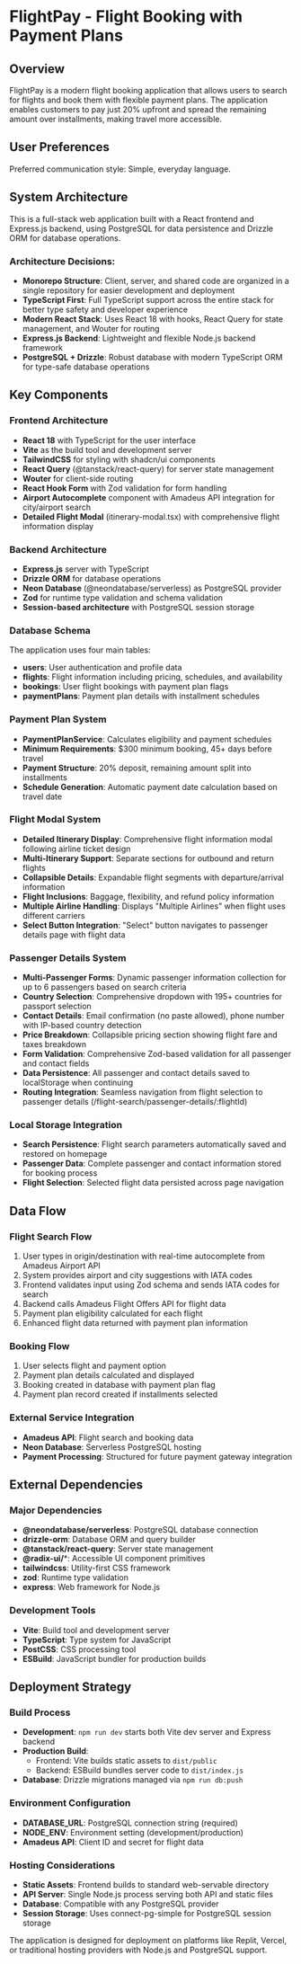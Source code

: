 # FlightPay - Flight Booking with Payment Plans

## Overview
FlightPay is a modern flight booking application that allows users to search for flights and book them with flexible payment plans. The application enables customers to pay just 20% upfront and spread the remaining amount over installments, making travel more accessible.

## User Preferences
Preferred communication style: Simple, everyday language.

## System Architecture
This is a full-stack web application built with a React frontend and Express.js backend, using PostgreSQL for data persistence and Drizzle ORM for database operations.

### Architecture Decisions:
- **Monorepo Structure**: Client, server, and shared code are organized in a single repository for easier development and deployment
- **TypeScript First**: Full TypeScript support across the entire stack for better type safety and developer experience
- **Modern React Stack**: Uses React 18 with hooks, React Query for state management, and Wouter for routing
- **Express.js Backend**: Lightweight and flexible Node.js backend framework
- **PostgreSQL + Drizzle**: Robust database with modern TypeScript ORM for type-safe database operations

## Key Components

### Frontend Architecture
- **React 18** with TypeScript for the user interface
- **Vite** as the build tool and development server
- **TailwindCSS** for styling with shadcn/ui components
- **React Query** (@tanstack/react-query) for server state management
- **Wouter** for client-side routing
- **React Hook Form** with Zod validation for form handling
- **Airport Autocomplete** component with Amadeus API integration for city/airport search
- **Detailed Flight Modal** (itinerary-modal.tsx) with comprehensive flight information display

### Backend Architecture
- **Express.js** server with TypeScript
- **Drizzle ORM** for database operations
- **Neon Database** (@neondatabase/serverless) as PostgreSQL provider
- **Zod** for runtime type validation and schema validation
- **Session-based architecture** with PostgreSQL session storage

### Database Schema
The application uses four main tables:
- **users**: User authentication and profile data
- **flights**: Flight information including pricing, schedules, and availability
- **bookings**: User flight bookings with payment plan flags
- **paymentPlans**: Payment plan details with installment schedules

### Payment Plan System
- **PaymentPlanService**: Calculates eligibility and payment schedules
- **Minimum Requirements**: $300 minimum booking, 45+ days before travel
- **Payment Structure**: 20% deposit, remaining amount split into installments
- **Schedule Generation**: Automatic payment date calculation based on travel date

### Flight Modal System
- **Detailed Itinerary Display**: Comprehensive flight information modal following airline ticket design
- **Multi-Itinerary Support**: Separate sections for outbound and return flights
- **Collapsible Details**: Expandable flight segments with departure/arrival information
- **Flight Inclusions**: Baggage, flexibility, and refund policy information
- **Multiple Airline Handling**: Displays "Multiple Airlines" when flight uses different carriers
- **Select Button Integration**: "Select" button navigates to passenger details page with flight data

### Passenger Details System
- **Multi-Passenger Forms**: Dynamic passenger information collection for up to 6 passengers based on search criteria
- **Country Selection**: Comprehensive dropdown with 195+ countries for passport selection
- **Contact Details**: Email confirmation (no paste allowed), phone number with IP-based country detection
- **Price Breakdown**: Collapsible pricing section showing flight fare and taxes breakdown
- **Form Validation**: Comprehensive Zod-based validation for all passenger and contact fields
- **Data Persistence**: All passenger and contact details saved to localStorage when continuing
- **Routing Integration**: Seamless navigation from flight selection to passenger details (/flight-search/passenger-details/:flightId)

### Local Storage Integration
- **Search Persistence**: Flight search parameters automatically saved and restored on homepage
- **Passenger Data**: Complete passenger and contact information stored for booking process
- **Flight Selection**: Selected flight data persisted across page navigation

## Data Flow

### Flight Search Flow
1. User types in origin/destination with real-time autocomplete from Amadeus Airport API
2. System provides airport and city suggestions with IATA codes
3. Frontend validates input using Zod schema and sends IATA codes for search
4. Backend calls Amadeus Flight Offers API for flight data
5. Payment plan eligibility calculated for each flight
6. Enhanced flight data returned with payment plan information

### Booking Flow
1. User selects flight and payment option
2. Payment plan details calculated and displayed
3. Booking created in database with payment plan flag
4. Payment plan record created if installments selected

### External Service Integration
- **Amadeus API**: Flight search and booking data
- **Neon Database**: Serverless PostgreSQL hosting
- **Payment Processing**: Structured for future payment gateway integration

## External Dependencies

### Major Dependencies
- **@neondatabase/serverless**: PostgreSQL database connection
- **drizzle-orm**: Database ORM and query builder
- **@tanstack/react-query**: Server state management
- **@radix-ui/***: Accessible UI component primitives
- **tailwindcss**: Utility-first CSS framework
- **zod**: Runtime type validation
- **express**: Web framework for Node.js

### Development Tools
- **Vite**: Build tool and development server
- **TypeScript**: Type system for JavaScript
- **PostCSS**: CSS processing tool
- **ESBuild**: JavaScript bundler for production builds

## Deployment Strategy

### Build Process
- **Development**: `npm run dev` starts both Vite dev server and Express backend
- **Production Build**: 
  - Frontend: Vite builds static assets to `dist/public`
  - Backend: ESBuild bundles server code to `dist/index.js`
- **Database**: Drizzle migrations managed via `npm run db:push`

### Environment Configuration
- **DATABASE_URL**: PostgreSQL connection string (required)
- **NODE_ENV**: Environment setting (development/production)
- **Amadeus API**: Client ID and secret for flight data

### Hosting Considerations
- **Static Assets**: Frontend builds to standard web-servable directory
- **API Server**: Single Node.js process serving both API and static files
- **Database**: Compatible with any PostgreSQL provider
- **Session Storage**: Uses connect-pg-simple for PostgreSQL session storage

The application is designed for deployment on platforms like Replit, Vercel, or traditional hosting providers with Node.js and PostgreSQL support.